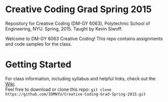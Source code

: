 # Creative Coding Grad Spring 2015
Repository for Creative Coding (DM-GY 6063), Polytechnic School of Engineering, NYU. Spring, 2015.  Taught by Kevin Siwoff.

Welcome to DM-GY 6063 Creative Coding!  This repo contains assignments and code samples for the class.

# Getting Started
For class information, including syllabus and helpful links, check out the [Wiki](https://github.com/IDMNYU/Creative-Coding-Grad-Spring-2015/wiki).  
Feel free to download or clone this repo:
```git clone https://github.com/IDMNYU/Creative-Coding-Grad-Spring-2015.git```

